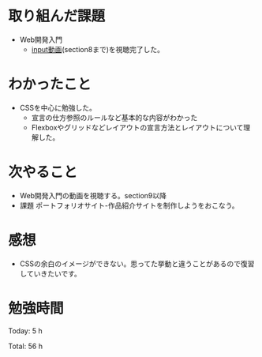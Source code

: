 # 取り組んだ課題
* Web開発入門
  * [input動画](https://www.udemy.com/course/web-application-development/)(section8まで)を視聴完了した。


# わかったこと
  * CSSを中心に勉強した。
    * 宣言の仕方参照のルールなど基本的な内容がわかった
    * Flexboxやグリッドなどレイアウトの宣言方法とレイアウトについて理解した。
  
  
# 次やること
* Web開発入門の動画を視聴する。section9以降
* 課題 ポートフォリオサイト-作品紹介サイトを制作しようをおこなう。
  
# 感想
* CSSの余白のイメージができない。思ってた挙動と違うことがあるので復習していきたいです。 
  
# 勉強時間
Today: 5 h

Total: 56 h
